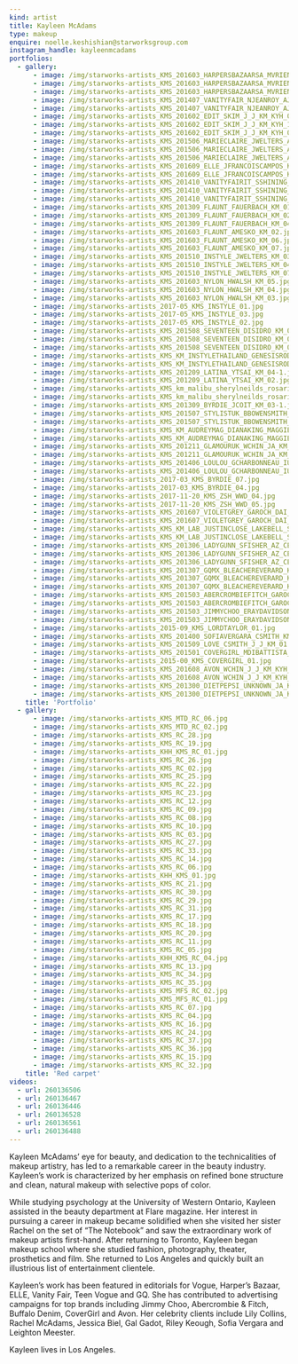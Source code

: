 ```yaml
---
kind: artist
title: Kayleen McAdams
type: makeup
enquire: noelle.keshishian@starworksgroup.com
instagram_handle: kayleenmcadams
portfolios:
  - gallery:
      - image: /img/starworks-artists_KMS_201603_HARPERSBAZAARSA_MVRIENSMCGRATH_KM_KYH_01-1.jpg
      - image: /img/starworks-artists_KMS_201603_HARPERSBAZAARSA_MVRIENSMCGRATH_KM_KYH_05-1.jpg
      - image: /img/starworks-artists_KMS_201603_HARPERSBAZAARSA_MVRIENSMCGRATH_KM_KYH_09-1.jpg
      - image: /img/starworks-artists_KMS_201407_VANITYFAIR_NJEANROY_AJ_DAI_KM_01-2.jpg
      - image: /img/starworks-artists_KMS_201407_VANITYFAIR_NJEANROY_AJ_DAI_KM_02-1.jpg
      - image: /img/starworks-artists_KMS_201602_EDIT_SKIM_J_J_KM_KYH_02-1.jpg
      - image: /img/starworks-artists_KMS_201602_EDIT_SKIM_J_J_KM_KYH_13-1.jpg
      - image: /img/starworks-artists_KMS_201602_EDIT_SKIM_J_J_KM_KYH_07-1.jpg
      - image: /img/starworks-artists_KMS_201506_MARIECLAIRE_JWELTERS_AJ_KM_01.jpg
      - image: /img/starworks-artists_KMS_201506_MARIECLAIRE_JWELTERS_AJ_KM_03.jpg
      - image: /img/starworks-artists_KMS_201506_MARIECLAIRE_JWELTERS_AJ_KM_06.jpg
      - image: /img/starworks-artists_KMS_201609_ELLE_JFRANCOISCAMPOS_KM_KYH_02-1.jpg
      - image: /img/starworks-artists_KMS_201609_ELLE_JFRANCOISCAMPOS_KM_KYH_04-1.jpg
      - image: /img/starworks-artists_KMS_201410_VANITYFAIRIT_SSHINING_EG_KM_01.jpg
      - image: /img/starworks-artists_KMS_201410_VANITYFAIRIT_SSHINING_EG_KM_06.jpg
      - image: /img/starworks-artists_KMS_201410_VANITYFAIRIT_SSHINING_EG_KM_14.jpg
      - image: /img/starworks-artists_KMS_201309_FLAUNT_FAUERBACH_KM_01.jpg
      - image: /img/starworks-artists_KMS_201309_FLAUNT_FAUERBACH_KM_02.jpg
      - image: /img/starworks-artists_KMS_201309_FLAUNT_FAUERBACH_KM_04.jpg
      - image: /img/starworks-artists_KMS_201603_FLAUNT_AMESKO_KM_02.jpg
      - image: /img/starworks-artists_KMS_201603_FLAUNT_AMESKO_KM_06.jpg
      - image: /img/starworks-artists_KMS_201603_FLAUNT_AMESKO_KM_07.jpg
      - image: /img/starworks-artists_KMS_201510_INSTYLE_JWELTERS_KM_03.jpg
      - image: /img/starworks-artists_KMS_201510_INSTYLE_JWELTERS_KM_04.jpg
      - image: /img/starworks-artists_KMS_201510_INSTYLE_JWELTERS_KM_07.jpg
      - image: /img/starworks-artists_KMS_201603_NYLON_HWALSH_KM_05.jpg
      - image: /img/starworks-artists_KMS_201603_NYLON_HWALSH_KM_04.jpg
      - image: /img/starworks-artists_KMS_201603_NYLON_HWALSH_KM_03.jpg
      - image: /img/starworks-artists_2017-05_KMS_INSTYLE_01.jpg
      - image: /img/starworks-artists_2017-05_KMS_INSTYLE_03.jpg
      - image: /img/starworks-artists_2017-05_KMS_INSTYLE_02.jpg
      - image: /img/starworks-artists_KMS_201508_SEVENTEEN_DISIDRO_KM_01.jpg
      - image: /img/starworks-artists_KMS_201508_SEVENTEEN_DISIDRO_KM_03.jpg
      - image: /img/starworks-artists_KMS_201508_SEVENTEEN_DISIDRO_KM_02.jpg
      - image: /img/starworks-artists_KMS_KM_INSTYLETHAILAND_GENESISRODRIGUEZ_FEB13_01.jpg
      - image: /img/starworks-artists_KMS_KM_INSTYLETHAILAND_GENESISRODRIGUEZ_FEB13_02.jpg
      - image: /img/starworks-artists_KMS_201209_LATINA_YTSAI_KM_04-1.jpg
      - image: /img/starworks-artists_KMS_201209_LATINA_YTSAI_KM_02.jpg
      - image: /img/starworks-artists_KMS_km_malibu_sherylneilds_rosariodawson_octnov10.jpg
      - image: /img/starworks-artists_KMS_km_malibu_sherylneilds_rosariodawson_octnov10_2-1.jpg
      - image: /img/starworks-artists_KMS_201309_BYRDIE_JCOIT_KM_03-1.jpg
      - image: /img/starworks-artists_KMS_201507_STYLISTUK_BBOWENSMITH_AF_CWD_KM_03.jpg
      - image: /img/starworks-artists_KMS_201507_STYLISTUK_BBOWENSMITH_AF_CWD_KM_06-1.jpg
      - image: /img/starworks-artists_KMS_KM_AUDREYMAG_DIANAKING_MAGGIEQ_WINTER13-6.jpg
      - image: /img/starworks-artists_KMS_KM_AUDREYMAG_DIANAKING_MAGGIEQ_WINTER13-2.jpg
      - image: /img/starworks-artists_KMS_201211_GLAMOURUK_WCHIN_JA_KM_03-1.jpg
      - image: /img/starworks-artists_KMS_201211_GLAMOURUK_WCHIN_JA_KM_04.jpg
      - image: /img/starworks-artists_KMS_201406_LOULOU_GCHARBONNEAU_IU_KM_ML_04.jpg
      - image: /img/starworks-artists_KMS_201406_LOULOU_GCHARBONNEAU_IU_KM_ML_01.jpg
      - image: /img/starworks-artists_2017-03_KMS_BYRDIE_07.jpg
      - image: /img/starworks-artists_2017-03_KMS_BYRDIE_04.jpg
      - image: /img/starworks-artists_2017-11-20_KMS_ZSH_WWD_04.jpg
      - image: /img/starworks-artists_2017-11-20_KMS_ZSH_WWD_05.jpg
      - image: /img/starworks-artists_KMS_201607_VIOLETGREY_GAROCH_DAI_KM_KYH_01.jpg
      - image: /img/starworks-artists_KMS_201607_VIOLETGREY_GAROCH_DAI_KM_KYH_03.jpg
      - image: /img/starworks-artists_KMS_KM_LAB_JUSTINCLOSE_LAKEBELL_SPRING2012-3.jpg
      - image: /img/starworks-artists_KMS_KM_LAB_JUSTINCLOSE_LAKEBELL_SPRING2012.jpg
      - image: /img/starworks-artists_KMS_201306_LADYGUNN_SFISHER_AZ_CER_KM_01.jpg
      - image: /img/starworks-artists_KMS_201306_LADYGUNN_SFISHER_AZ_CER_KM_05.jpg
      - image: /img/starworks-artists_KMS_201306_LADYGUNN_SFISHER_AZ_CER_KM_06.jpg
      - image: /img/starworks-artists_KMS_201307_GQMX_BLEACHEREVERARD_KM_01.jpg
      - image: /img/starworks-artists_KMS_201307_GQMX_BLEACHEREVERARD_KM_02.jpg
      - image: /img/starworks-artists_KMS_201307_GQMX_BLEACHEREVERARD_KM_05.jpg
      - image: /img/starworks-artists_KMS_201503_ABERCROMBIEFITCH_GAROCH_KM_46.jpg
      - image: /img/starworks-artists_KMS_201503_ABERCROMBIEFITCH_GAROCH_KM_54.jpg
      - image: /img/starworks-artists_KMS_201503_JIMMYCHOO_ERAYDAVIDSON_IU_KM_13.jpg
      - image: /img/starworks-artists_KMS_201503_JIMMYCHOO_ERAYDAVIDSON_IU_KM_21.jpg
      - image: /img/starworks-artists_2015-09_KMS_LORDTAYLOR_01.jpg
      - image: /img/starworks-artists_KMS_201400_SOFIAVERGARA_CSMITH_KM_RZS_01.jpg
      - image: /img/starworks-artists_KMS_201509_LOVE_CSMITH_J_J_KM_01.jpg
      - image: /img/starworks-artists_KMS_201501_COVERGIRL_MDIBATTISTA_AJ_KM_KYH_RZS_01-1.jpg
      - image: /img/starworks-artists_2015-00_KMS_COVERGIRL_01.jpg
      - image: /img/starworks-artists_KMS_201608_AVON_WCHIN_J_J_KM_KYH_01.jpg
      - image: /img/starworks-artists_KMS_201608_AVON_WCHIN_J_J_KM_KYH_04.jpg
      - image: /img/starworks-artists_KMS_201300_DIETPEPSI_UNKNOWN_JA_KM_02.jpg
      - image: /img/starworks-artists_KMS_201300_DIETPEPSI_UNKNOWN_JA_KM_03.jpg
    title: 'Portfolio'
  - gallery:
      - image: /img/starworks-artists_KMS_MTD_RC_06.jpg
      - image: /img/starworks-artists_KMS_MTD_RC_02.jpg
      - image: /img/starworks-artists_KMS_RC_28.jpg
      - image: /img/starworks-artists_KMS_RC_19.jpg
      - image: /img/starworks-artists_KHH_KMS_RC_01.jpg
      - image: /img/starworks-artists_KMS_RC_26.jpg
      - image: /img/starworks-artists_KMS_RC_02.jpg
      - image: /img/starworks-artists_KMS_RC_25.jpg
      - image: /img/starworks-artists_KMS_RC_22.jpg
      - image: /img/starworks-artists_KMS_RC_23.jpg
      - image: /img/starworks-artists_KMS_RC_12.jpg
      - image: /img/starworks-artists_KMS_RC_09.jpg
      - image: /img/starworks-artists_KMS_RC_08.jpg
      - image: /img/starworks-artists_KMS_RC_10.jpg
      - image: /img/starworks-artists_KMS_RC_03.jpg
      - image: /img/starworks-artists_KMS_RC_27.jpg
      - image: /img/starworks-artists_KMS_RC_33.jpg
      - image: /img/starworks-artists_KMS_RC_14.jpg
      - image: /img/starworks-artists_KMS_RC_06.jpg
      - image: /img/starworks-artists_KHH_KMS_01.jpg
      - image: /img/starworks-artists_KMS_RC_21.jpg
      - image: /img/starworks-artists_KMS_RC_30.jpg
      - image: /img/starworks-artists_KMS_RC_29.jpg
      - image: /img/starworks-artists_KMS_RC_31.jpg
      - image: /img/starworks-artists_KMS_RC_17.jpg
      - image: /img/starworks-artists_KMS_RC_18.jpg
      - image: /img/starworks-artists_KMS_RC_20.jpg
      - image: /img/starworks-artists_KMS_RC_11.jpg
      - image: /img/starworks-artists_KMS_RC_05.jpg
      - image: /img/starworks-artists_KHH_KMS_RC_04.jpg
      - image: /img/starworks-artists_KMS_RC_13.jpg
      - image: /img/starworks-artists_KMS_RC_34.jpg
      - image: /img/starworks-artists_KMS_RC_35.jpg
      - image: /img/starworks-artists_KMS_MFS_RC_02.jpg
      - image: /img/starworks-artists_KMS_MFS_RC_01.jpg
      - image: /img/starworks-artists_KMS_RC_07.jpg
      - image: /img/starworks-artists_KMS_RC_04.jpg
      - image: /img/starworks-artists_KMS_RC_16.jpg
      - image: /img/starworks-artists_KMS_RC_24.jpg
      - image: /img/starworks-artists_KMS_RC_37.jpg
      - image: /img/starworks-artists_KMS_RC_36.jpg
      - image: /img/starworks-artists_KMS_RC_15.jpg
      - image: /img/starworks-artists_KMS_RC_32.jpg
    title: 'Red carpet'
videos:
  - url: 260136506
  - url: 260136467
  - url: 260136446
  - url: 260136528
  - url: 260136561
  - url: 260136488
---
```

Kayleen McAdams’ eye for beauty, and dedication to the technicalities of makeup artistry, has led to a remarkable career in the beauty industry. Kayleen’s work is characterized by her emphasis on refined bone structure and clean, natural makeup with selective pops of color.

While studying psychology at the University of Western Ontario, Kayleen assisted in the beauty department at Flare magazine. Her interest in pursuing a career in makeup became solidified when she visited her sister Rachel on the set of “The Notebook” and saw the extraordinary work of makeup artists first-hand. After returning to Toronto, Kayleen began makeup school where she studied fashion, photography, theater, prosthetics and film. She returned to Los Angeles and quickly built an illustrious list of entertainment clientele.

Kayleen’s work has been featured in editorials for Vogue, Harper’s Bazaar, ELLE, Vanity Fair, Teen Vogue and GQ. She has contributed to advertising campaigns for top brands including Jimmy Choo, Abercrombie & Fitch, Buffalo Denim, CoverGirl and Avon. Her celebrity clients include Lily Collins, Rachel McAdams, Jessica Biel, Gal Gadot, Riley Keough, Sofia Vergara and Leighton Meester.

Kayleen lives in Los Angeles.
